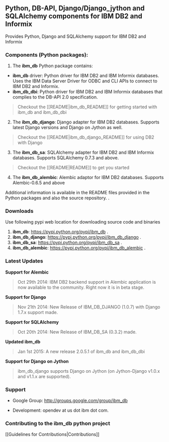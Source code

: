 ## Python, DB-API, Django/Django\_jython and SQLAlchemy components for IBM DB2 and Informix ##

Provides Python, Django and SQLAlchemy support for IBM DB2 and Informix

### Components (Python packages): ###

1. The **ibm\_db** Python package contains:
  * **ibm\_db** driver: Python driver for IBM DB2 and IBM Informix databases. Uses the IBM Data Server Driver for ODBC and CLI APIs to connect to IBM DB2 and Informix.
  * **ibm\_db\_dbi**: Python driver for IBM DB2 and IBM Informix databases that complies to the DB-API 2.0 specification.
> Checkout the [[README|ibm_db_README]] for getting started with ibm\_db and ibm\_db\_dbi

2. The **ibm\_db\_django**: Django adapter for IBM DB2 databases. Supports latest Django versions and Django on Jython as well.
> Checkout the [[README|ibm_db_django_README]] for using DB2 with Django

3. The **ibm\_db\_sa**: SQLAlchemy adapter for IBM DB2 and IBM Informix databases. Supports SQLAlchemy 0.7.3 and above.
> Checkout the [[README|README]] to get you started

4. The **ibm\_db\_alembic**: Alembic adaptor for IBM DB2 databases. Supports Alembic-0.6.5 and above

Additional information is available in the README files provided in the Python packages and also the source repository. .

### Downloads ###
Use following pypi web location for downloading source code and binaries
  1. **ibm\_db**: https://pypi.python.org/pypi/ibm_db .
  1. **ibm\_db\_django**: https://pypi.python.org/pypi/ibm_db_django .
  1. **ibm\_db\_sa**: https://pypi.python.org/pypi/ibm_db_sa .
  1. **ibm\_db\_alembic**: https://pypi.python.org/pypi/ibm_db_alembic .

### Latest Updates ###
**Support for Alembic**
> Oct 29th 2014: IBM DB2 backend support in Alembic application is now available to the community. Right now it is in beta stage.

**Support for Django**
> Nov 21th 2014: New Release of IBM\_DB\_DJANGO (1.0.7) with Django 1.7.x support made.

**Support for SQLAlchemy**
> Oct 20th 2014: New Release of IBM\_DB\_SA (0.3.2) made.

**Updated ibm\_db**
> Jan 1st 2015: A new release 2.0.5.1 of ibm\_db and ibm\_db\_dbi

**Support for Django on Jython**
> ibm\_db\_django supports Django on Jython (on Jython-Django v1.0.x and v1.1.x are supported).


### Support ###
  * Google Group: http://groups.google.com/group/ibm_db

  * Development: opendev at us dot ibm dot com.

### Contributing to the ibm\_db python project ###
[[Guidelines for Contributions|Contributions]]
